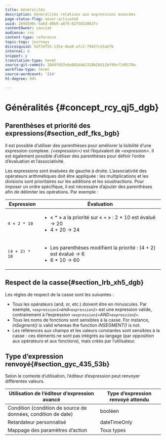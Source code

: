 ```yaml
---
title: Généralités
description: Généralités relatives aux expressions avancées
page-status-flag: never-activated
uuid: 269d590c-5a6d-40b9-a879-02f5033863fc
contentOwner: sauviat
audience: rns
content-type: reference
topic-tags: journeys
discoiquuid: 5df34f55-135a-4ea8-afc2-f9427ce5ae7b
internal: n
snippet: y
translation-type: tm+mt
source-git-commit: 10d4fd57e9a801dab2310b2b511bf99cf1d9170a
workflow-type: tm+mt
source-wordcount: '214'
ht-degree: 94%

---
```



# Généralités {#concept_rcy_qj5_dgb}

## Parenthèses et priorité des expressions{#section_edf_fks_bgb}

Il est possible d’utiliser des parenthèses pour améliorer la lisibilité d’une expression complexe. _(&lt;expression>)_ est l’équivalent de _&lt;expression>_. Il est également possible d’utiliser des parenthèses pour définir l’ordre d’évaluation et l’associativité.

Les expressions sont évaluées de gauche à droite. L’associativité des opérateurs arithmétiques doit être appliquée : les multiplications et les divisions sont prioritaires sur les additions et les soustractions. Pour imposer un ordre spécifique, il est nécessaire d’ajouter des parenthèses afin de délimiter les opérations. Par exemple :

<!--```5 + 2 * 10 = 25, and (5 + 2) * 10 = 70```-->

| Expression | Évaluation |
|--- |--- |
| `4 + 2 * 10` | <ul><li>« * » a la priorité sur « + » : 2 * 10 est évalué → 20</li><li>4 + 20 → 24</li></ul> |
| `(4 + 2) * 10` | <ul><li>Les parenthèses modifient la priorité : (4 + 2) est évalué → 6</li><li> 6 * 10 → 60</li></ul> |

## Respect de la casse{#section_lrb_xh5_dgb}

Les règles de respect de la casse sont les suivantes :

* Tous les opérateurs (and, or, etc.) doivent être en minuscules. Par exemple, _`<expression1>`and`<expression2>`_ est une expression valide, contrairement à l’expression _`<expression1>`AND`<expression2>`_.
* Tous les noms de fonctions sont sensibles à la casse. For instance, _inSegment()_ is valid whereas the function _INSEGMENT()_ is not.
* Les références aux champs et les valeurs constantes sont sensibles à la casse : ces éléments ne sont pas intégrés au langage (par opposition aux opérateurs et aux fonctions), mais créés par l’utilisateur.

## Type d’expression renvoyé{#section_gyc_435_53b}

Selon le contexte d’utilisation, l’éditeur d’expression peut renvoyer différentes valeurs.

| Utilisation de l’éditeur d’expression avancé | Type d’expression renvoyé attendu |
|--- |--- |
| Condition (condition de source de données, condition de date) | booléen |
| Retardateur personnalisé | dateTimeOnly |
| Mappage des paramètres d’action | Tous types |
